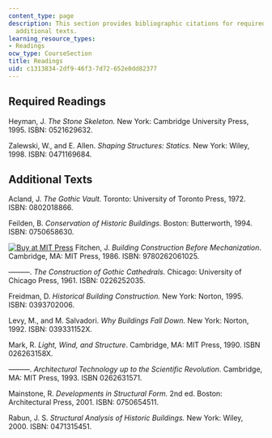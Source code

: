 ```yaml
---
content_type: page
description: This section provides bibliographic citations for required readings and
  additional texts.
learning_resource_types:
- Readings
ocw_type: CourseSection
title: Readings
uid: c1313834-2df9-46f3-7d72-652e0dd82377
---
```


Required Readings
-----------------

Heyman, J. _The Stone Skeleton._ New York: Cambridge University Press, 1995. ISBN: 0521629632.

Zalewski, W., and E. Allen. _Shaping Structures: Statics._ New York: Wiley, 1998. ISBN: 0471169684.

Additional Texts
----------------

Acland, J. _The Gothic Vault._ Toronto: University of Toronto Press, 1972. ISBN: 0802018866.

Feilden, B. _Conservation of Historic Buildings._ Boston: Butterworth, 1994. ISBN: 0750658630.

[![Buy at MIT Press](/images/mp_logo.gif)](https://mitpress.mit.edu/9780262061025) Fitchen, J. _Building Construction Before Mechanization_. Cambridge, MA: MIT Press, 1986. ISBN: 9780262061025.

———. _The Construction of Gothic Cathedrals._ Chicago: University of Chicago Press, 1961. ISBN: 0226252035.

Freidman, D. _Historical Building Construction._ New York: Norton, 1995. ISBN: 0393702006.

Levy, M., and M. Salvadori. _Why Buildings Fall Down._ New York: Norton, 1992. ISBN: 039331152X.

Mark, R. _Light, Wind, and Structure_. Cambridge, MA: MIT Press, 1990. ISBN 026263158X.

———. _Architectural Technology up to the Scientific Revolution_. Cambridge, MA: MIT Press, 1993. ISBN 0262631571.

Mainstone, R. _Developments in Structural Form._ 2nd ed. Boston: Architectural Press, 2001. ISBN: 0750654511.

Rabun, J. S. _Structural Analysis of Historic Buildings._ New York: Wiley, 2000. ISBN: 0471315451.